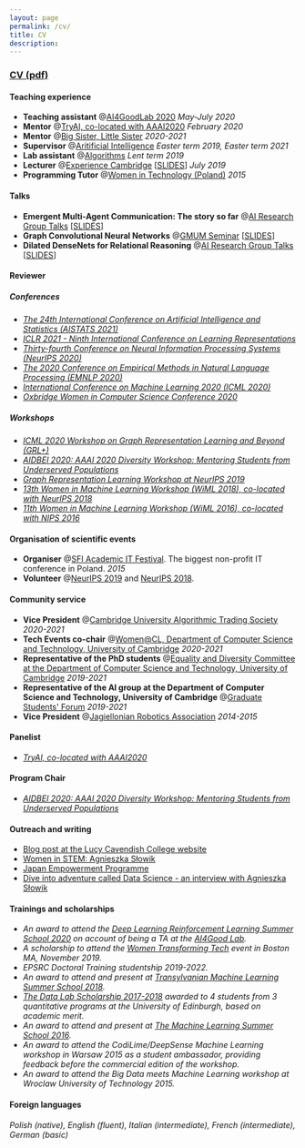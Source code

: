 ```yaml
---
layout: page
permalink: /cv/
title: CV
description: 
---
```


### [CV (pdf)](https://www.dropbox.com/s/a8vdeis5mi27abp/academic_cv_updated%281%29.pdf?dl=0)

#### Teaching experience

+ **Teaching assistant** @[AI4GoodLab 2020](https://www.ai4goodlab.com/) *May-July 2020*
+ **Mentor** @[TryAI, co-located with AAAI2020](https://sites.google.com/g.harvard.edu/tryai/home?authuser=0) *February 2020*
+ **Mentor** @[Big Sister, Little Sister](https://www.cst.cam.ac.uk/women/mentoring) *2020-2021*
+ **Supervisor** @[Aritificial Intelligence](https://www.cl.cam.ac.uk/teaching/1819/ArtInt/) *Easter term 2019, Easter term 2021*
+ **Lab assistant** @[Algorithms](https://www.cl.cam.ac.uk/teaching/1920/Algorithms/) *Lent term 2019*
+ **Lecturer** @[Experience Cambridge](https://www.undergraduate.study.cam.ac.uk/events/summer-schools/experience-cambridge) [[SLIDES](https://www.dropbox.com/s/4g51v63viukh390/ExperienceCambridgeML.pdf?dl=0)] *July 2019*
+ **Programming Tutor** @[Women in Technology (Poland)](https://womenintechnology.pl) *2015*

#### Talks

+ **Emergent Multi-Agent Communication: The story so far** @[AI Research Group Talks](https://talks.cam.ac.uk/talk/index/144160) [[SLIDES]( https://www.dropbox.com/s/zb4wuz7ltcxcy9n/EmCom_ASlowik.pdf?dl=0)]
+ **Graph Convolutional Neural Networks** @[GMUM Seminar](https://gmum.net/seminars.html) [[SLIDES](https://www.dropbox.com/s/powoh2p0qxtvqh2/gmum_tea.pdf?dl=0)]
+ **Dilated DenseNets for Relational Reasoning** @[AI Research Group Talks](https://talks.cam.ac.uk/talk/index/121813) [[SLIDES](https://www.dropbox.com/s/bu3umc7np5scz57/AI_lunch.pdf?dl=0)]

#### Reviewer

##### Conferences

+ *[The 24th International Conference on Artificial Intelligence and Statistics (AISTATS 2021)](http://aistats.org/aistats2021/)*
+ *[ICLR 2021 - Ninth International Conference on Learning Representations](https://iclr.cc/Conferences/2021/Dates)*
+ *[Thirty-fourth Conference on Neural Information Processing Systems (NeurIPS 2020)](https://nips.cc/Conferences/2020/)*
+ *[The 2020 Conference on Empirical Methods in Natural Language Processing (EMNLP 2020)](https://2020.emnlp.org/)*
+ *[International Conference on Machine Learning  2020 (ICML 2020)](https://icml.cc)*
+ *[Oxbridge Women in Computer Science Conference 2020](https://oxbridgewomenincs.wixsite.com/2020)*

##### Workshops

+ *[ICML 2020 Workshop on Graph Representation Learning and Beyond (GRL+)](https://grlplus.github.io/)*
+ *[AIDBEI 2020: AAAI 2020 Diversity Workshop: Mentoring Students from Underserved Populations](http://kdd.cs.ksu.edu/Workshops/AAAI-2020/)*
+ *[Graph Representation Learning Workshop at NeurIPS 2019](https://grlearning.github.io/pcom/)*
+ *[13th Women in Machine Learning Workshop (WiML 2018), co-located with NeurIPS 2018](https://wimlworkshop.org/2018/)*
+ *[11th Women in Machine Learning Workshop (WiML 2016), co-located with NIPS 2016](https://wimlworkshop.org/2016/)*

#### Organisation of scientific events

+ **Organiser** @[SFI Academic IT Festival](https://sfi.pl/en/home-page/). The biggest non-profit IT conference in Poland. *2015*
+ **Volunteer** @[NeurIPS 2019](https://nips.cc/Conferences/2019) and [NeurIPS 2018](https://nips.cc/Conferences/2018).

#### Community service

+ **Vice President** @[Cambridge University Algorithmic Trading Society](https://www.cuats.co.uk/) *2020-2021*
+ **Tech Events co-chair** @[Women@CL, Department of Computer Science and Technology, University of Cambridge](https://www.cst.cam.ac.uk/women) *2020-2021*
+ **Representative of the PhD students** @[Equality and Diversity Committee at the Department of Computer Science and Technology, University of Cambridge](https://www.cl.cam.ac.uk/local/committees/athena-swan/) *2019-2021*
+ **Representative of the AI group at the Department of Computer Science and Technology, University of Cambridge** @[Graduate Students' Forum](https://www.cst.cam.ac.uk/local/phd/gradforum) *2019-2021*
+ **Vice President** @[Jagiellonian Robotics Association](https://www.facebook.com/nkrsiuj/) *2014-2015*

#### Panelist
+ *[TryAI, co-located with AAAI2020](https://sites.google.com/g.harvard.edu/tryai/home?authuser=0)*

#### Program Chair
+ *[AIDBEI 2020: AAAI 2020 Diversity Workshop: Mentoring Students from Underserved Populations](http://kdd.cs.ksu.edu/Workshops/AAAI-2020/)*

#### Outreach and writing

+ [Blog post at the Lucy Cavendish College website](https://www.lucy.cam.ac.uk/blog/agnieszka-slowik-ai-neural-networks-and-my-career-woman-science)
+ [Women in STEM: Agnieszka Słowik](https://www.cam.ac.uk/research/news/women-in-stem-agnieszka-slowik?fbclid=IwAR25u_RhAwmsgDPtI72mkG-yApxoLH30dX9QeHKi9XohHxaytBdU-cM4jEc)
+ [Japan Empowerment Programme](https://www.dropbox.com/s/n1sxa71xo8pk7uf/japan-application-agnieszka-slowik-final.pdf?dl=0)
+ [Dive into adventure called Data Science - an interview with Agnieszka Słowik](https://womenintechnology.pl/2016/12/dive-into-adventure-called-data-science-an-interview-with-agnieszka-slowik/)

#### Trainings and scholarships

+ *An award to attend the [Deep Learning Reinforcement Learning Summer School 2020](https://dlrl.ca/) on account of being a TA at the [AI4Good Lab](https://www.ai4goodlab.com/).*
+ *A scholarship to attend the [Women Transforming Tech](https://events.quantumblack.com/womentransformingtech?gz=bfbe4e1b092031e5&guest-access-hash=NDU3NDg3MDE4fDI2OTkzOTg5NXwxNTczNDkwMTEzO2FkMWZjYTBiYzU4MjQ5NjFjNGIyYWQ0ZjRhODc2ODA1MWUzODUwMGRlOTM0YWRkZGEwYzVhZjc1YmI5NmQ3OTk=) event in Boston MA, November 2019.*
+ *EPSRC Doctoral Training studentship 2019-2022.*
+ *An award to attend and present at [Transylvanian Machine Learning Summer School 2018](https://tmlss.ro).*
+ *[The Data Lab Scholarship 2017-2018](https://www.thedatalab.com/skills-talent/the-data-lab-msc/) awarded to 4 students from 3 quantitative programs at the University of Edinburgh, based on academic merit.*
+ *An award to attend and present at [The Machine Learning Summer School 2016](http://www.ucsp.edu.pe/ciet/mlss16/).*
+ *An award to attend the CodiLime/DeepSense Machine Learning workshop in Warsaw 2015 as a student ambassador, providing feedback before the commercial edition of the workshop.*
+ *An award to attend the Big Data meets Machine Learning workshop at Wroclaw University of Technology 2015.*

#### Foreign languages

*Polish (native), English (fluent), Italian (intermediate), French (intermediate), German (basic)*
